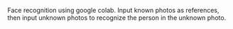 Face recognition using google colab.
Input known photos as references, then input unknown photos to recognize the person in the unknown photo.
